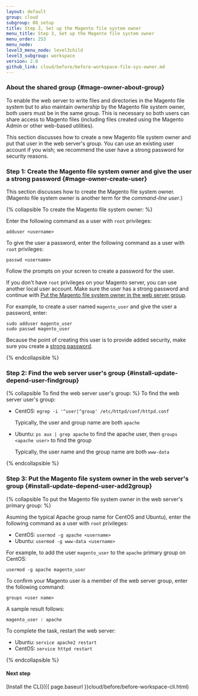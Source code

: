 ```yaml
---
layout: default
group: cloud
subgroup: 08_setup
title: Step 3, Set up the Magento file system owner
menu_title: Step 3, Set up the Magento file system owner
menu_order: 253
menu_node: 
level3_menu_node: level3child
level3_subgroup: workspace
version: 2.0
github_link: cloud/before/before-workspace-file-sys-owner.md
---
```


### About the shared group {#mage-owner-about-group}
To enable the web server to write files and directories in the Magento file system but to also maintain *ownership* by the Magento file system owner, both users must be in the same group. This is necessary so both users can share access to Magento files (including files created using the Magento Admin or other web-based utilities).

This section discusses how to create a new Magento file system owner and put that user in the web server's group. You can use an existing user account if you wish; we recommend the user have a strong password for security reasons.

### Step 1: Create the Magento file system owner and give the user a strong password {#mage-owner-create-user}
This section discusses how to create the Magento file system owner. (Magento file system owner is another term for the *command-line user*.)

{% collapsible To create the Magento file system owner: %}

Enter the following command as a user with `root` privileges:

	adduser <username>

To give the user a password, enter the following command as a user with `root` privileges:

	passwd <username>

Follow the prompts on your screen to create a password for the user.

<div class="bs-callout bs-callout-warning">
    <p>If you don't have <code>root</code> privileges on your Magento server, you can use another local user account. Make sure the user has a strong password and continue with <a href="#install-update-depend-user-group">Put the Magento file system owner in the web server group</a>.</p>
</div>

For example, to create a user named `magento_user` and give the user a password, enter:

	sudo adduser magento_user
	sudo passwd magento_user

<div class="bs-callout bs-callout-warning">
    <p>Because the point of creating this user is to provide added security, make sure you create a <a href="https://en.wikipedia.org/wiki/Password_strength" target="_blank">strong password</a>.</p>
</div>

{% endcollapsible %}

### Step 2: Find the web server user's group {#install-update-depend-user-findgroup}

{% collapsible To find the web server user's group: %}
To find the web server user's group:

*	CentOS: `egrep -i '^user|^group' /etc/httpd/conf/httpd.conf`

	Typically, the user and group name are both `apache`
*	Ubuntu: `ps aux | grep apache` to find the apache user, then `groups <apache user>` to find the group

	Typically, the user name and the group name are both `www-data`

{% endcollapsible %}

### Step 3: Put the Magento file system owner in the web server's group {#install-update-depend-user-add2group}

{% collapsible To put the Magento file system owner in the web server's primary group: %}

Asuming the typical Apache group name for CentOS and Ubuntu), enter the following command as a user with `root` privileges:

*	CentOS: `usermod -g apache <username>`
*	Ubuntu: `usermod -g www-data <username>`

For example, to add the user `magento_user` to the `apache` primary group on CentOS:

	usermod -g apache magento_user

To confirm your Magento user is a member of the web server group, enter the following command:

	groups <user name>

A sample result follows:

	magento_user : apache

To complete the task, restart the web server:

*	Ubuntu: `service apache2 restart`
*	CentOS: `service httpd restart`

{% endcollapsible %}

#### Next step
[Install the CLI]({{ page.baseurl }}cloud/before/before-workspace-cli.html)


